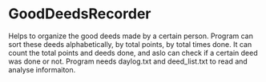 # GoodDeedsRecorder
Helps to organize the good deeds made by a certain person. Program can sort these deeds alphabetically, by total points, by total times done. It can count the total points and deeds done, and aslo can check if a certain deed was done or not. Program needs daylog.txt and deed_list.txt to read and analyse informaiton.
